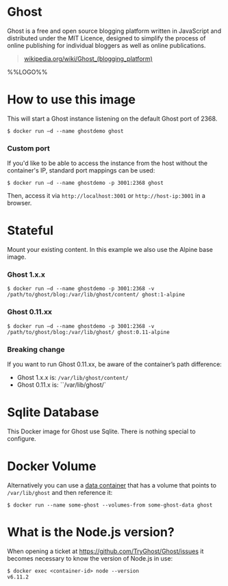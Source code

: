 # Ghost

Ghost is a free and open source blogging platform written in JavaScript and distributed under the MIT Licence, designed to simplify the process of online publishing for individual bloggers as well as online publications.

> [wikipedia.org/wiki/Ghost_(blogging_platform)](http://en.wikipedia.org/wiki/Ghost_%28blogging_platform%29)

%%LOGO%%

# How to use this image

This will start a Ghost instance listening on the default Ghost port of 2368.

```console
$ docker run —d --name ghostdemo ghost
```

### Custom port

If you'd like to be able to access the instance from the host without the container's IP, standard port mappings can be used:

```console
$ docker run —d --name ghostdemo -p 3001:2368 ghost
```

Then, access it via `http://localhost:3001` or `http://host-ip:3001` in a browser.

# Stateful

Mount your existing content. In this example we also use the Alpine base image.

### Ghost 1.x.x

```console
$ docker run —d --name ghostdemo -p 3001:2368 -v /path/to/ghost/blog:/var/lib/ghost/content/ ghost:1-alpine
```

### Ghost 0.11.xx

```console
$ docker run —d --name ghostdemo -p 3001:2368 -v /path/to/ghost/blog:/var/lib/ghost/ ghost:0.11-alpine
```

### Breaking change 

If you want to run Ghost 0.11.xx, be aware of the container’s path difference:

- Ghost 1.x.x is: `/var/lib/ghost/content/`
- Ghost 0.11.x is: ``/var/lib/ghost/` 

# Sqlite Database

This Docker image for Ghost use Sqlite. There is nothing special to configure.

# Docker Volume

Alternatively you can use a [data container](http://docs.docker.com/engine/tutorials/dockervolumes/) that has a volume that points to `/var/lib/ghost` and then reference it:

```console
$ docker run --name some-ghost --volumes-from some-ghost-data ghost
```

# What is the Node.js version?

When opening a ticket at https://github.com/TryGhost/Ghost/issues it becomes necessary to know the version of Node.js in use:

```console
$ docker exec <container-id> node --version
v6.11.2
```
